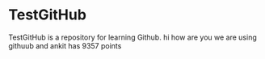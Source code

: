# TestGitHub
TestGitHub is a repository for learning Github.
hi how are you we are using githuub and ankit has 9357 points 
